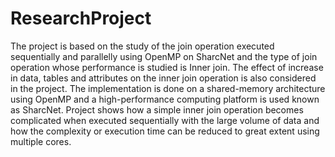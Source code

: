 # ResearchProject

The project is based on the study of the join operation executed sequentially and parallelly using OpenMP on SharcNet and the type of join operation whose performance is studied is Inner join. The effect of increase in data, tables and attributes on the inner join operation is also considered in the project. The implementation is done on a shared-memory architecture using OpenMP and a high-performance computing platform is used known as SharcNet. Project shows how a simple inner join operation becomes complicated when executed sequentially with the large volume of data and how the complexity or execution time can be reduced to great extent using multiple cores.
